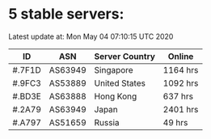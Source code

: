 # 5 stable servers:

Latest update at: Mon May 04 07:10:15 UTC 2020

| ID | ASN | Server Country | Online |
| -- | --- | -------------- | ------ |
| #.7F1D | AS63949 | Singapore | 1164 hrs |
| #.9FC3 | AS53889 | United States | 1092 hrs |
| #.BD3E | AS63888 | Hong Kong | 637 hrs |
| #.2A79 | AS63949 | Japan | 2401 hrs |
| #.A797 | AS51659 | Russia | 49 hrs |

